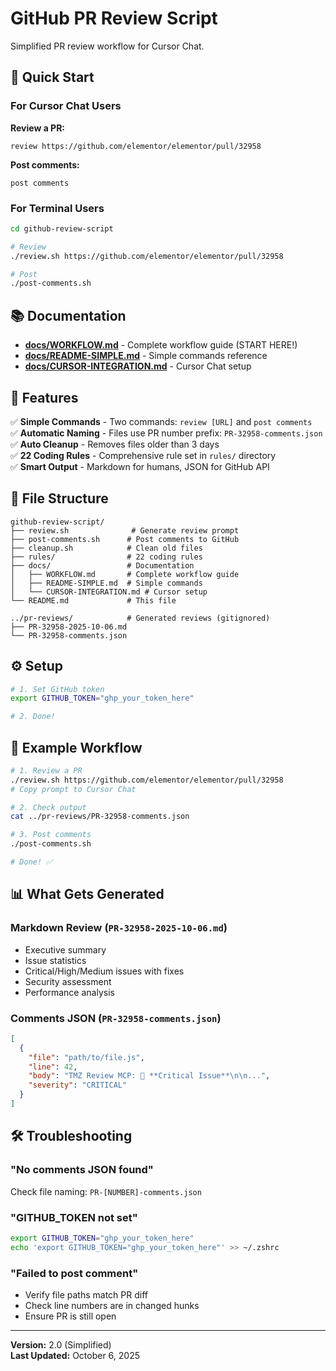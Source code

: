# GitHub PR Review Script

Simplified PR review workflow for Cursor Chat.

## 🚀 Quick Start

### For Cursor Chat Users

**Review a PR:**
```
review https://github.com/elementor/elementor/pull/32958
```

**Post comments:**
```
post comments
```

### For Terminal Users

```bash
cd github-review-script

# Review
./review.sh https://github.com/elementor/elementor/pull/32958

# Post
./post-comments.sh
```

## 📚 Documentation

- **[docs/WORKFLOW.md](./docs/WORKFLOW.md)** - Complete workflow guide (START HERE!)
- **[docs/README-SIMPLE.md](./docs/README-SIMPLE.md)** - Simple commands reference
- **[docs/CURSOR-INTEGRATION.md](./docs/CURSOR-INTEGRATION.md)** - Cursor Chat setup

## 🎯 Features

✅ **Simple Commands** - Two commands: `review [URL]` and `post comments`  
✅ **Automatic Naming** - Files use PR number prefix: `PR-32958-comments.json`  
✅ **Auto Cleanup** - Removes files older than 3 days  
✅ **22 Coding Rules** - Comprehensive rule set in `rules/` directory  
✅ **Smart Output** - Markdown for humans, JSON for GitHub API  

## 📁 File Structure

```
github-review-script/
├── review.sh              # Generate review prompt
├── post-comments.sh      # Post comments to GitHub
├── cleanup.sh            # Clean old files
├── rules/                # 22 coding rules
├── docs/                 # Documentation
│   ├── WORKFLOW.md       # Complete workflow guide
│   ├── README-SIMPLE.md  # Simple commands
│   └── CURSOR-INTEGRATION.md # Cursor setup
└── README.md             # This file

../pr-reviews/            # Generated reviews (gitignored)
├── PR-32958-2025-10-06.md
└── PR-32958-comments.json
```

## ⚙️ Setup

```bash
# 1. Set GitHub token
export GITHUB_TOKEN="ghp_your_token_here"

# 2. Done!
```

## 🎯 Example Workflow

```bash
# 1. Review a PR
./review.sh https://github.com/elementor/elementor/pull/32958
# Copy prompt to Cursor Chat

# 2. Check output
cat ../pr-reviews/PR-32958-comments.json

# 3. Post comments
./post-comments.sh

# Done! ✅
```

## 📊 What Gets Generated

### Markdown Review (`PR-32958-2025-10-06.md`)
- Executive summary
- Issue statistics  
- Critical/High/Medium issues with fixes
- Security assessment
- Performance analysis

### Comments JSON (`PR-32958-comments.json`)
```json
[
  {
    "file": "path/to/file.js",
    "line": 42,
    "body": "TMZ Review MCP: 🚨 **Critical Issue**\n\n...",
    "severity": "CRITICAL"
  }
]
```

## 🛠️ Troubleshooting

### "No comments JSON found"
Check file naming: `PR-[NUMBER]-comments.json`

### "GITHUB_TOKEN not set"
```bash
export GITHUB_TOKEN="ghp_your_token_here"
echo 'export GITHUB_TOKEN="ghp_your_token_here"' >> ~/.zshrc
```

### "Failed to post comment"
- Verify file paths match PR diff
- Check line numbers are in changed hunks
- Ensure PR is still open

---

**Version:** 2.0 (Simplified)  
**Last Updated:** October 6, 2025